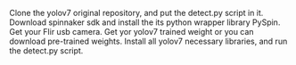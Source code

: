 Clone the yolov7 original repository, and put the detect.py script in it.
Download spinnaker sdk and install the its python wrapper library PySpin. 
Get your Flir usb camera.
Get yor yolov7 trained weight or you can download pre-trained weights.
Install all yolov7 necessary libraries, and run the detect.py script.
